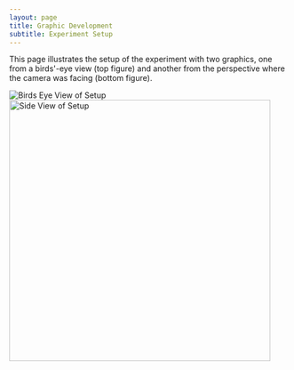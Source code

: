 ```yaml
---
layout: page
title: Graphic Development 
subtitle: Experiment Setup
---
```


This page illustrates the setup of the experiment with two graphics, one from a birds'-eye view (top figure) and another from the perspective where the camera was facing (bottom figure). 

 <img src="{{ 'assets/img/Birds_Eye.png' | relative_url }}" alt="Birds Eye View of Setup" />
 
 <img src="{{ 'assets/img/Side_View.png' | relative_url }}" alt="Side View of Setup" height = 470 class = "center" />
  
  
